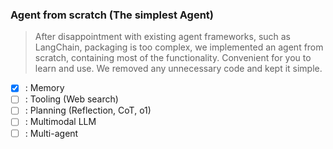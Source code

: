 ### Agent from scratch (The simplest Agent)

> After disappointment with existing agent frameworks, such as LangChain, packaging is too complex, we implemented an agent from scratch, containing most of the functionality. Convenient for you to learn and use. We removed any unnecessary code and kept it simple.

- [x] : Memory
- [ ] : Tooling (Web search)
- [ ] : Planning (Reflection, CoT, o1)
- [ ] : Multimodal LLM
- [ ] : Multi-agent